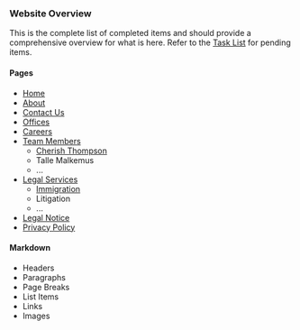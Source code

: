 ### Website Overview
This is the complete list of completed items and should provide a comprehensive overview for what is here. Refer to the [Task List](task-list.md) for pending items.


#### Pages
- [Home](../index.html)
- [About](../pages/about/about.html)
- [Contact Us](../pages/contact/contact.html)
- [Offices](../pages/offices/offices.html)
- [Careers](../pages/company/careers.html)
- [Team Members](../pages/team/team.html)
	- [Cherish Thompson](../pages/people/index.html?page=cherish-thompson)
	- Talle Malkemus
	- ...
- [Legal Services](../pages/services/index.html)
	- [Immigration](../pages/services/index.html?page=immigration)
	- Litigation
	- ...
- [Legal Notice](../pages/company/legal.html)
- [Privacy Policy](../pages/company/privacy.html)


#### Markdown
- Headers
- Paragraphs
- Page Breaks
- List Items
- Links
- Images
